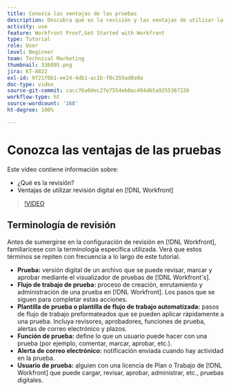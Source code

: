 ```yaml
---
title: Conozca las ventajas de las pruebas
description: Descubra qué es la revisión y las ventajas de utilizar la revisión digital en [!DNL  Workfront].
activity: use
feature: Workfront Proof,Get Started with Workfront
type: Tutorial
role: User
level: Beginner
team: Technical Marketing
thumbnail: 336095.png
jira: KT-8822
exl-id: 9721f0b1-ee24-4db1-ac1b-f0c355ad0a9a
doc-type: video
source-git-commit: cacc76a0dec27e7554eb0ac494d65a9255367226
workflow-type: ht
source-wordcount: '168'
ht-degree: 100%

---
```


# Conozca las ventajas de las pruebas

Este vídeo contiene información sobre:

* ¿Qué es la revisión?
* Ventajas de utilizar revisión digital en [!DNL Workfront]

>[!VIDEO](https://video.tv.adobe.com/v/336095/?quality=12&learn=on)

## Terminología de revisión

Antes de sumergirse en la configuración de revisión en [!DNL  Workfront], familiarícese con la terminología específica utilizada. Verá que estos términos se repiten con frecuencia a lo largo de este tutorial.

* **Prueba:** versión digital de un archivo que se puede revisar, marcar y aprobar mediante el visualizador de pruebas de [!DNL Workfront's].
* **Flujo de trabajo de prueba:** proceso de creación, enrutamiento y administración de una prueba en [!DNL Workfront]. Los pasos que se siguen para completar estas acciones.
* **Plantilla de prueba o plantilla de flujo de trabajo automatizada:** pasos de flujo de trabajo preformateados que se pueden aplicar rápidamente a una prueba. Incluya revisores, aprobadores, funciones de prueba, alertas de correo electrónico y plazos.
* **Función de prueba:** define lo que un usuario puede hacer con una prueba (por ejemplo, comentar, marcar, aprobar, etc.).
* **Alerta de correo electrónico:** notificación enviada cuando hay actividad en la prueba.
* **Usuario de prueba:** alguien con una licencia de Plan o Trabajo de [!DNL Workfront] que puede cargar, revisar, aprobar, administrar, etc., pruebas digitales.

